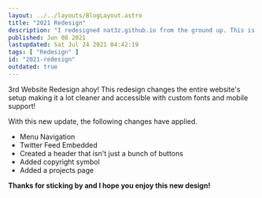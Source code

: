 ```yaml
---
layout: ../../layouts/BlogLayout.astro  
title: "2021 Redesign"
description: "I redesigned nat3z.github.io from the ground up. This is a changelog of what happened."
published: Jun 08 2021
lastupdated: Sat Jul 24 2021 04:42:19
tags: [ "Redesign" ]
id: "2021-redesign"
outdated: true
---
```


3rd Website Redesign ahoy! This redesign changes the entire website's setup making it a lot cleaner and accessible with custom fonts and mobile support!

With this new update, the following changes have applied.
* Menu Navigation
* Twitter Feed Embedded
* Created a header that isn't just a bunch of buttons
* Added copyright symbol
* Added a projects page

**Thanks for sticking by and I hope you enjoy this new design!**